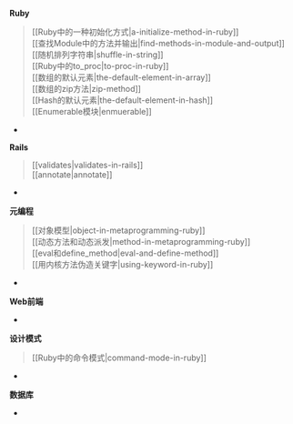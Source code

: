 **Ruby**
> [[Ruby中的一种初始化方式|a-initialize-method-in-ruby]]  
[[查找Module中的方法并输出|find-methods-in-module-and-output]]  
[[随机排列字符串|shuffle-in-string]]  
[[Ruby中的to_proc|to-proc-in-ruby]]  
[[数组的默认元素|the-default-element-in-array]]  
[[数组的zip方法|zip-method]]  
[[Hash的默认元素|the-default-element-in-hash]]  
[[Enumerable模块|enmuerable]]  

-

**Rails**
> [[validates|validates-in-rails]]  
[[annotate|annotate]]  

-

**元编程**
> [[对象模型|object-in-metaprogramming-ruby]]  
[[动态方法和动态派发|method-in-metaprogramming-ruby]]  
[[eval和define_method|eval-and-define-method]]  
[[用内核方法伪造关键字|using-keyword-in-ruby]]

-

**Web前端**

-

**设计模式**
> [[Ruby中的命令模式|command-mode-in-ruby]]

-

**数据库**

-



